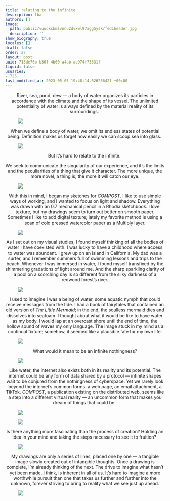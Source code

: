 ```yaml
---
title: relating to the infinite
description: tba
authors: []
image:
  path: public/vuudksbmlvnnu2dvxwl97agg5ysk/fediheader.jpg
  description: ''
show_biography: true
locales: []
draft: false
order: 27
layout: post
uuid: 713de76b-b30f-4b60-a4ab-ae974f73331f
liquid: false
usuaries:
- 725
last_modified_at: 2023-05-05 19:48:14.626256421 +00:00
---
```


<p style="text-align:center"></p><p style="text-align:center">River, sea, pond, dew — a body of water organizes its particles in accordance with the climate and the shape of its vessel. The unlimited potentiality of water is always defined by the material reality of its surroundings.&nbsp;</p><figure><img src="public/zt54vtc7qgihnmqffbxk1964hlys/water_transparent_4.png" class="max-w-100" controls="false"></figure><p style="text-align:center"></p><p style="text-align:center">When we define a body of water, we omit its endless states of potential being. Definition makes us forget how easily we can scoop sea into glass.&nbsp;</p><figure><img src="public/npj5wzkkkwef2ofykdt5tp4yy5hh/water_transparent_6.png" class="max-w-100" controls="false"></figure><p style="text-align:center">But it’s hard to relate to the infinite.&nbsp;</p><p style="text-align:center">We seek to communicate the singularity of our experience, and it’s the limits and the peculiarities of a thing that give it character. The more unique, the more novel, a thing is, the more it will catch our eye.</p><figure><img src="public/th1jf2y88zjljuhut9bh66gmtgmc/water_dividers_transparent_1.png" class="max-w-100" controls="false"></figure><p style="text-align:center">With this in mind, I began my sketches for <em>COMPOST</em>. I like to use simple ways of working, and I wanted to focus on light and shadow. Everything was drawn with an 0.7 mechanical pencil in a Rhodia sketchbook. I love texture, but my drawings seem to turn out better on smooth paper. Sometimes I like to add digital texture; lately my favorite method is using a scan of cold pressed watercolor paper as a Multiply layer.</p><figure><img src="public/ulqjky4j3rqnwteeyp504cq205ky/water_dividers_transparent_3.png" class="max-w-100" controls="false"></figure><p style="text-align:center">As I set out on my visual studies, I found myself thinking of all the bodies of water I have coexisted with. I was lucky to have a childhood where access to water was abundant. I grew up on an island in California. My dad was a surfer, and I remember summers full of swimming lessons and trips to the beach. Whenever I was immersed in water, I found myself transfixed by the shimmering gradations of light around me. And the sharp sparkling clarity of a pool on a scorching day is so different from the silky darkness of a redwood forest’s river.</p><figure><img src="public/wufad4i3br1nc4go04m97ihr6bx8/water_transparent_10.png" class="max-w-100" controls="false"></figure><p style="text-align:center">I used to imagine I was a being of water, some aquatic nymph that could receive messages from the tide. I had a book of fairytales that contained an old version of <em>The Little Mermaid</em>; in the end, the soulless mermaid dies and dissolves into seafoam. I thought about what it would be like to have water as my body. I would lap at an overcast shore until the end of time, the hollow sound of waves my only language. The image stuck in my mind as a continual fixture; somehow, it seemed like a plausible fate for my own life.</p><figure><img src="public/nsld1as0acvdwt3qijx04vku2akv/water_transparent_2.png" class="max-w-100" controls="false"></figure><p style="text-align:center">What would it mean to be an infinite nothingness?</p><figure><img src="public/unyxn8mjrzm13l5y3o2q6tm5ln6r/water_transparent_9_smaller.png" class="max-w-100" controls="false"></figure><p style="text-align:center">Like water, the internet also exists both in its reality and its potential. The internet could be any form of data shared by a protocol — infinite shapes wait to be conjured from the nothingness of cyberspace. Yet we rarely look beyond the internet’s common forms: a web page, an email attachment, a TikTok. <em>COMPOST</em>, a publication existing on the distributed web, seems like a step into a different virtual reality — an uncommon form that makes you dream of things that could be.&nbsp;</p><figure><img src="public/gm6miaaehp04ortirkqi4ghdnt3u/water_dividers_transparent_4.png" class="max-w-100" controls="false"></figure><figure><img src="public/iu9uj4cqe2tsro29joshfh7nib2r/water_dividers_transparent_2.png" class="max-w-100" controls="false"></figure><p style="text-align:center">Is there anything more fascinating than the process of creation? Holding an idea in your mind and taking the steps necessary to see it to fruition?&nbsp;</p><figure><img src="public/3ibdh5riodnc2k3vpp1t9ha7ndxe/water_transparent_7_smaller.png" class="max-w-100" controls="false"></figure><p style="text-align:center">My drawings are only a series of lines, placed one by one — a tangible image slowly created out of intangible thoughts. Once a drawing is complete, I’m already thinking of the next. The drive to imagine what hasn’t yet been made, I think, is inherent in all of us. It’s hard to imagine a more worthwhile pursuit than one that takes us further and further into the unknown, forever striving to bring to reality what we see just up ahead.</p><figure><img src="public/p3zot79ftr63ymxsyhyn4c9gvpm8/water_transparent_5.png" class="max-w-100" controls="false"></figure><p style="text-align:center"></p>